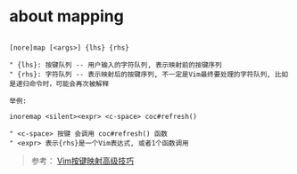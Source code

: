 about mapping
=============

```vim

[nore]map [<args>] {lhs} {rhs}

" {lhs}: 按键队列 -- 用户输入的字符队列, 表示映射前的按键序列
" {rhs}: 字符队列 -- 表示映射后的按键序列, 不一定是Vim最终要处理的字符队列, 比如是递归命令时，可能会再次被解释

举例:

inoremap <silent><expr> <c-space> coc#refresh()    

" <c-space> 按键 会调用 coc#refresh() 函数 
" <expr> 表示{rhs}是一个Vim表达式, 或者1个函数调用

```

>参考： [Vim按键映射高级技巧](https://zhuanlan.zhihu.com/p/38150203)
